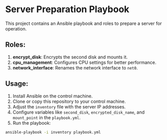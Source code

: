 # Server Preparation Playbook

This project contains an Ansible playbook and roles to prepare a server for operation.

## Roles:
1. **encrypt_disk**: Encrypts the second disk and mounts it.
2. **cpu_management**: Configures CPU settings for better performance.
3. **network_interface**: Renames the network interface to `net0`.

## Usage:

1. Install Ansible on the control machine.
2. Clone or copy this repository to your control machine.
3. Adjust the `inventory` file with the server IP addresses.
4. Configure variables like `second_disk`, `encrypted_disk_name`, and `mount_point` in the `playbook.yml`.
5. Run the playbook:

```bash
ansible-playbook -i inventory playbook.yml

